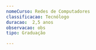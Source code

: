 ```yaml
---
nomeCurso: Redes de Computadores 
classificacao: Tecnólogo 
duracao:  2,5 anos 
observacao: obs
tipo: Graduação 

---
```


